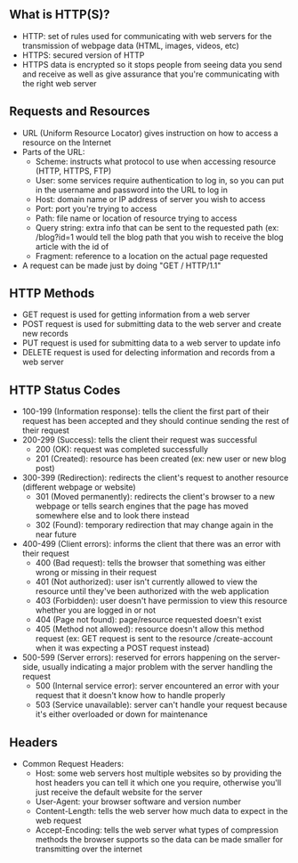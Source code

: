 ## What is HTTP(S)?
* HTTP: set of rules used for communicating with web servers for the transmission of webpage data (HTML, images, videos, etc)
* HTTPS: secured version of HTTP
* HTTPS data is encrypted so it stops people from seeing data you send and receive as well as give assurance that you're communicating with the right web server

## Requests and Resources
* URL (Uniform Resource Locator) gives instruction on how to access a resource on the Internet
* Parts of the URL:
  * Scheme: instructs what protocol to use when accessing resource (HTTP, HTTPS, FTP)
  * User: some services require authentication to log in, so you can put in the username and password into the URL to log in
  * Host: domain name or IP address of server you wish to access
  * Port: port you're trying to access
  * Path: file name or location of resource trying to access
  * Query string: extra info that can be sent to the requested path (ex: /blog?id=1 would tell the blog path that you wish to receive the blog article with the id of 
  * Fragment: reference to a location on the actual page requested
* A request can be made just by doing "GET / HTTP/1.1"

## HTTP Methods
* GET request is used for getting information from a web server
* POST request is used for submitting data to the web server and create new records
* PUT request is used for submitting data to a web server to update info
* DELETE request is used for delecting information and records from a web server

## HTTP Status Codes
* 100-199 (Information response): tells the client the first part of their request has been accepted and they should continue sending the rest of their request
* 200-299 (Success): tells the client their request was successful
  * 200 (OK): request was completed successfully
  * 201 (Created): resource has been created (ex: new user or new blog post) 
* 300-399 (Redirection): redirects the client's request to another resource (different webpage or website)
  * 301 (Moved permanently): redirects the client's browser to a new webpage or tells search engines that the page has moved somewhere else and to look there instead
  * 302 (Found): temporary redirection that may change again in the near future 
* 400-499 (Client errors): informs the client that there was an error with their request
  * 400 (Bad request): tells the browser that something was either wrong or missing in their request
  * 401 (Not authorized): user isn't currently allowed to view the resource until they've been authorized with the web application
  * 403 (Forbidden): user doesn't have permission to view this resource whether you are logged in or not
  * 404 (Page not found): page/resource requested doesn't exist
  * 405 (Method not allowed): resource doesn't allow this method request (ex: GET request is sent to the resource /create-account when it was expecting a POST request instead)
* 500-599 (Server errors): reserved for errors happening on the server-side, usually indicating a major problem with the server handling the request
  * 500 (Internal service error): server encountered an error with your request that it doesn't know how to handle properly
  * 503 (Service unavailable): server can't handle your request because it's either overloaded or down for maintenance

## Headers
* Common Request Headers:
  * Host: some web servers host multiple websites so by providing the host headers you can tell it which one you require, otherwise you'll just receive the default website for the server
  * User-Agent: your browser software and version number
  * Content-Length: tells the web server how much data to expect in the web request
  * Accept-Encoding: tells the web server what types of compression methods the browser supports so the data can be made smaller for transmitting over the internet





